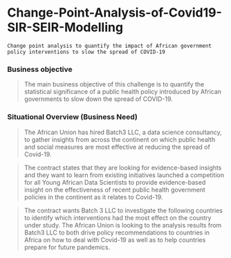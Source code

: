 # Change-Point-Analysis-of-Covid19-SIR-SEIR-Modelling

`Change point analysis to quantify the impact of African government policy interventions to slow the spread of COVID-19`

### Business objective 

> The main business objective of this challenge is to quantify the statistical significance of a public health policy introduced by African governments to slow down the spread of COVID-19.

### Situational Overview (Business Need)

> The African Union has hired Batch3 LLC, a data science consultancy, to gather insights from across the continent on  which public health and social measures are most effective at reducing the spread of Covid-19. 

> The contract states that they are looking for evidence-based insights and they want to learn from existing initiatives launched a competition for all Young African Data Scientists to provide evidence-based insight on the effectiveness of recent public health government policies in the continent as it relates to Covid-19. 

> The contract wants Batch 3 LLC to investigate the following countries to identify which interventions had the most effect on the country under study.  The African Union is looking to the analysis results from Batch3 LLC to both drive policy recommendations to countries in Africa on how to deal with Covid-19 as well as to help countries prepare for future pandemics.
